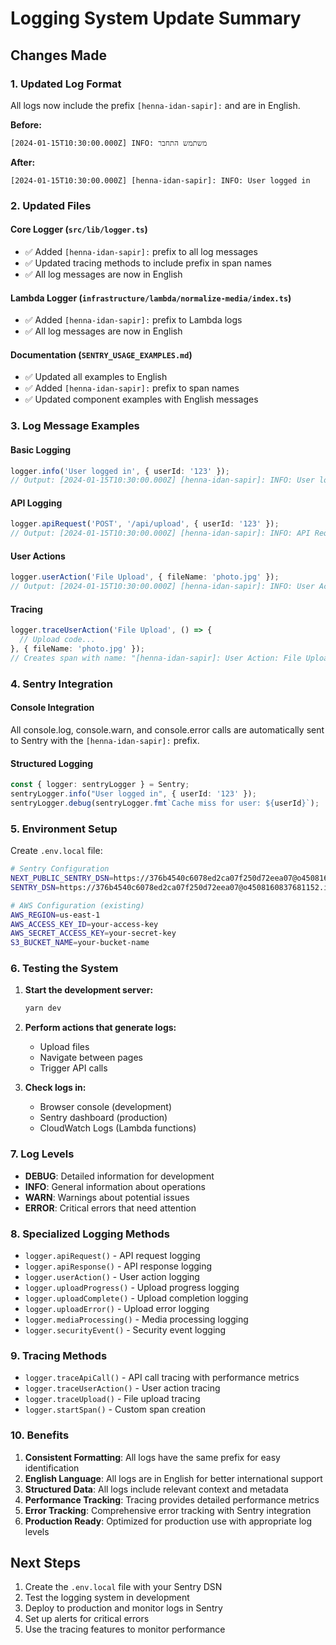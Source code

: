 # Logging System Update Summary

## Changes Made

### 1. Updated Log Format
All logs now include the prefix `[henna-idan-sapir]:` and are in English.

**Before:**
```
[2024-01-15T10:30:00.000Z] INFO: משתמש התחבר
```

**After:**
```
[2024-01-15T10:30:00.000Z] [henna-idan-sapir]: INFO: User logged in
```

### 2. Updated Files

#### Core Logger (`src/lib/logger.ts`)
- ✅ Added `[henna-idan-sapir]:` prefix to all log messages
- ✅ Updated tracing methods to include prefix in span names
- ✅ All log messages are now in English

#### Lambda Logger (`infrastructure/lambda/normalize-media/index.ts`)
- ✅ Added `[henna-idan-sapir]:` prefix to Lambda logs
- ✅ All log messages are now in English

#### Documentation (`SENTRY_USAGE_EXAMPLES.md`)
- ✅ Updated all examples to English
- ✅ Added `[henna-idan-sapir]:` prefix to span names
- ✅ Updated component examples with English messages

### 3. Log Message Examples

#### Basic Logging
```typescript
logger.info('User logged in', { userId: '123' });
// Output: [2024-01-15T10:30:00.000Z] [henna-idan-sapir]: INFO: User logged in | {"userId":"123"}
```

#### API Logging
```typescript
logger.apiRequest('POST', '/api/upload', { userId: '123' });
// Output: [2024-01-15T10:30:00.000Z] [henna-idan-sapir]: INFO: API Request: POST /api/upload | {"userId":"123","method":"POST","url":"/api/upload","type":"api_request"}
```

#### User Actions
```typescript
logger.userAction('File Upload', { fileName: 'photo.jpg' });
// Output: [2024-01-15T10:30:00.000Z] [henna-idan-sapir]: INFO: User Action: File Upload | {"fileName":"photo.jpg","action":"File Upload","type":"user_action"}
```

#### Tracing
```typescript
logger.traceUserAction('File Upload', () => {
  // Upload code...
}, { fileName: 'photo.jpg' });
// Creates span with name: "[henna-idan-sapir]: User Action: File Upload"
```

### 4. Sentry Integration

#### Console Integration
All console.log, console.warn, and console.error calls are automatically sent to Sentry with the `[henna-idan-sapir]:` prefix.

#### Structured Logging
```typescript
const { logger: sentryLogger } = Sentry;
sentryLogger.info("User logged in", { userId: '123' });
sentryLogger.debug(sentryLogger.fmt`Cache miss for user: ${userId}`);
```

### 5. Environment Setup

Create `.env.local` file:
```bash
# Sentry Configuration
NEXT_PUBLIC_SENTRY_DSN=https://376b4540c6078ed2ca07f250d72eea07@o4508160837681152.ingest.us.sentry.io/4510130262441984
SENTRY_DSN=https://376b4540c6078ed2ca07f250d72eea07@o4508160837681152.ingest.us.sentry.io/4510130262441984

# AWS Configuration (existing)
AWS_REGION=us-east-1
AWS_ACCESS_KEY_ID=your-access-key
AWS_SECRET_ACCESS_KEY=your-secret-key
S3_BUCKET_NAME=your-bucket-name
```

### 6. Testing the System

1. **Start the development server:**
   ```bash
   yarn dev
   ```

2. **Perform actions that generate logs:**
   - Upload files
   - Navigate between pages
   - Trigger API calls

3. **Check logs in:**
   - Browser console (development)
   - Sentry dashboard (production)
   - CloudWatch Logs (Lambda functions)

### 7. Log Levels

- **DEBUG**: Detailed information for development
- **INFO**: General information about operations
- **WARN**: Warnings about potential issues
- **ERROR**: Critical errors that need attention

### 8. Specialized Logging Methods

- `logger.apiRequest()` - API request logging
- `logger.apiResponse()` - API response logging
- `logger.userAction()` - User action logging
- `logger.uploadProgress()` - Upload progress logging
- `logger.uploadComplete()` - Upload completion logging
- `logger.uploadError()` - Upload error logging
- `logger.mediaProcessing()` - Media processing logging
- `logger.securityEvent()` - Security event logging

### 9. Tracing Methods

- `logger.traceApiCall()` - API call tracing with performance metrics
- `logger.traceUserAction()` - User action tracing
- `logger.traceUpload()` - File upload tracing
- `logger.startSpan()` - Custom span creation

### 10. Benefits

1. **Consistent Formatting**: All logs have the same prefix for easy identification
2. **English Language**: All logs are in English for better international support
3. **Structured Data**: All logs include relevant context and metadata
4. **Performance Tracking**: Tracing provides detailed performance metrics
5. **Error Tracking**: Comprehensive error tracking with Sentry integration
6. **Production Ready**: Optimized for production use with appropriate log levels

## Next Steps

1. Create the `.env.local` file with your Sentry DSN
2. Test the logging system in development
3. Deploy to production and monitor logs in Sentry
4. Set up alerts for critical errors
5. Use the tracing features to monitor performance
